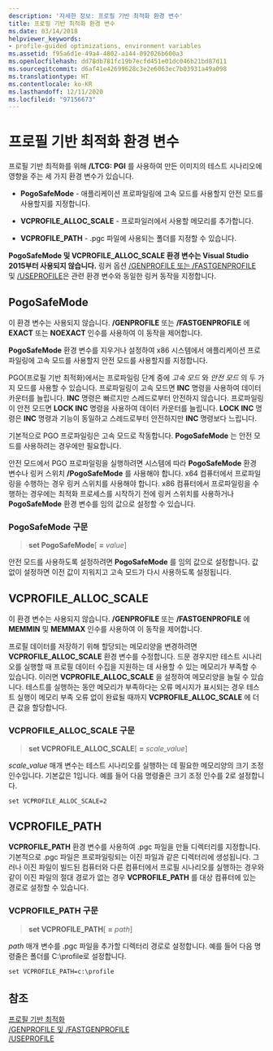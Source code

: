 ```yaml
---
description: '자세한 정보: 프로필 기반 최적화 환경 변수'
title: 프로필 기반 최적화 환경 변수
ms.date: 03/14/2018
helpviewer_keywords:
- profile-guided optimizations, environment variables
ms.assetid: f95a6d1e-49a4-4802-a144-092026b600a3
ms.openlocfilehash: dd78db781fc19b7ecfd451e01dc046b21bd87d11
ms.sourcegitcommit: d6af41e42699628c3e2e6063ec7b03931a49a098
ms.translationtype: HT
ms.contentlocale: ko-KR
ms.lasthandoff: 12/11/2020
ms.locfileid: "97156673"
---
```

# <a name="environment-variables-for-profile-guided-optimizations"></a>프로필 기반 최적화 환경 변수

프로필 기반 최적화를 위해 **/LTCG: PGI** 를 사용하여 만든 이미지의 테스트 시나리오에 영향을 주는 세 가지 환경 변수가 있습니다.

- **PogoSafeMode** - 애플리케이션 프로파일링에 고속 모드를 사용할지 안전 모드를 사용할지를 지정합니다.

- **VCPROFILE_ALLOC_SCALE** - 프로파일러에서 사용할 메모리를 추가합니다.

- **VCPROFILE_PATH** - .pgc 파일에 사용되는 폴더를 지정할 수 있습니다.

**PogoSafeMode 및 VCPROFILE_ALLOC_SCALE 환경 변수는 Visual Studio 2015부터 사용되지 않습니다.** 링커 옵션 [/GENPROFILE 또는 /FASTGENPROFILE](reference/genprofile-fastgenprofile-generate-profiling-instrumented-build.md) 및 [/USEPROFILE](reference/useprofile.md)은 관련 환경 변수와 동일한 링커 동작을 지정합니다.

## <a name="pogosafemode"></a>PogoSafeMode

이 환경 변수는 사용되지 않습니다. **/GENPROFILE** 또는 **/FASTGENPROFILE** 에 **EXACT** 또는 **NOEXACT** 인수를 사용하여 이 동작을 제어합니다.

**PogoSafeMode** 환경 변수를 지우거나 설정하여 x86 시스템에서 애플리케이션 프로파일링에 고속 모드를 사용할지 안전 모드를 사용할지를 지정합니다.

PGO(프로필 기반 최적화)에서는 프로파일링 단계 중에 *고속 모드* 와 *안전 모드* 의 두 가지 모드를 사용할 수 있습니다. 프로파일링이 고속 모드면 **INC** 명령을 사용하여 데이터 카운터를 늘립니다. **INC** 명령은 빠르지만 스레드로부터 안전하지 않습니다. 프로파일링이 안전 모드면 **LOCK INC** 명령을 사용하여 데이터 카운터를 늘립니다. **LOCK INC** 명령은 **INC** 명령과 기능이 동일하고 스레드로부터 안전하지만 **INC** 명령보다 느립니다.

기본적으로 PGO 프로파일링은 고속 모드로 작동합니다. **PogoSafeMode** 는 안전 모드를 사용하려는 경우에만 필요합니다.

안전 모드에서 PGO 프로파일링을 실행하려면 시스템에 따라 **PogoSafeMode** 환경 변수나 링커 스위치 **/PogoSafeMode** 를 사용해야 합니다. x64 컴퓨터에서 프로파일링을 수행하는 경우 링커 스위치를 사용해야 합니다. x86 컴퓨터에서 프로파일링을 수행하는 경우에는 최적화 프로세스를 시작하기 전에 링커 스위치를 사용하거나 **PogoSafeMode** 환경 변수를 임의 값으로 설정할 수 있습니다.

### <a name="pogosafemode-syntax"></a>PogoSafeMode 구문

> **set PogoSafeMode**[ **=** _value_]

안전 모드를 사용하도록 설정하려면 **PogoSafeMode** 를 임의 값으로 설정합니다. 값 없이 설정하면 이전 값이 지워지고 고속 모드가 다시 사용하도록 설정됩니다.

## <a name="vcprofile_alloc_scale"></a>VCPROFILE_ALLOC_SCALE

이 환경 변수는 사용되지 않습니다. **/GENPROFILE** 또는 **/FASTGENPROFILE** 에 **MEMMIN** 및 **MEMMAX** 인수를 사용하여 이 동작을 제어합니다.

프로필 데이터를 저장하기 위해 할당되는 메모리양을 변경하려면 **VCPROFILE_ALLOC_SCALE** 환경 변수를 수정합니다. 드문 경우지만 테스트 시나리오를 실행할 때 프로필 데이터 수집을 지원하는 데 사용할 수 있는 메모리가 부족할 수 있습니다. 이러면 **VCPROFILE_ALLOC_SCALE** 을 설정하여 메모리양을 늘릴 수 있습니다. 테스트를 실행하는 동안 메모리가 부족하다는 오류 메시지가 표시되는 경우 테스트 실행이 메모리 부족 오류 없이 완료될 때까지 **VCPROFILE_ALLOC_SCALE** 에 더 큰 값을 할당합니다.

### <a name="vcprofile_alloc_scale-syntax"></a>VCPROFILE_ALLOC_SCALE 구문

> **set VCPROFILE_ALLOC_SCALE**[ __=__ *scale_value*]

*scale_value* 매개 변수는 테스트 시나리오를 실행하는 데 필요한 메모리양의 크기 조정 인수입니다.  기본값은 1입니다. 예를 들어 다음 명령줄은 크기 조정 인수를 2로 설정합니다.

`set VCPROFILE_ALLOC_SCALE=2`

## <a name="vcprofile_path"></a>VCPROFILE_PATH

**VCPROFILE_PATH** 환경 변수를 사용하여 .pgc 파일을 만들 디렉터리를 지정합니다. 기본적으로 .pgc 파일은 프로파일링되는 이진 파일과 같은 디렉터리에 생성됩니다. 그러나 이진 파일이 빌드된 컴퓨터와 다른 컴퓨터에서 프로필 시나리오를 실행하는 경우와 같이 이진 파일의 절대 경로가 없는 경우 **VCPROFILE_PATH** 를 대상 컴퓨터에 있는 경로로 설정할 수 있습니다.

### <a name="vcprofile_path-syntax"></a>VCPROFILE_PATH 구문

> **set VCPROFILE_PATH**[ **=** _path_]

*path* 매개 변수를 .pgc 파일을 추가할 디렉터리 경로로 설정합니다. 예를 들어 다음 명령줄은 폴더를 C:\profile로 설정합니다.

`set VCPROFILE_PATH=c:\profile`

## <a name="see-also"></a>참조

[프로필 기반 최적화](profile-guided-optimizations.md)<br/>
[/GENPROFILE 및 /FASTGENPROFILE](reference/genprofile-fastgenprofile-generate-profiling-instrumented-build.md)<br/>
[/USEPROFILE](reference/useprofile.md)<br/>
